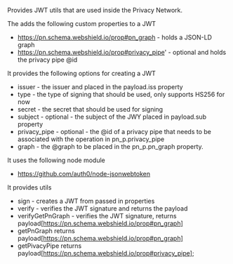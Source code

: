 
Provides JWT utils that are used inside the Privacy Network.

The adds the following custom properties to a JWT
 - https://pn.schema.webshield.io/prop#pn_graph - holds a JSON-LD graph
 - https://pn.schema.webshield.io/prop#privacy_pipe' - optional and holds the privacy pipe @id

It provides the following options for creating a JWT
 - issuer - the issuer and placed in the payload.iss property
 - type - the type of signing that should be used, only supports HS256 for now
 - secret - the secret that should be used for signing
 - subject - optional - the subject of the JWY placed in payload.sub property
 - privacy_pipe - optional - the @id of a privacy pipe that needs to be associated with the operation in pn_p.privacy_pipe
 - graph - the @graph to be placed in the pn_p.pn_graph property.

It uses the following node module
 - https://github.com/auth0/node-jsonwebtoken

It provides utils
 - sign - creates a JWT from passed in properties
 - verify - verifies the JWT signature and returns the payload
 - verifyGetPnGraph - verifies the JWT signature, returns payload[https://pn.schema.webshield.io/prop#pn_graph]
 - getPnGraph returns payload[https://pn.schema.webshield.io/prop#pn_graph]
 - getPivacyPipe returns payload[https://pn.schema.webshield.io/prop#privacy_pipe];
